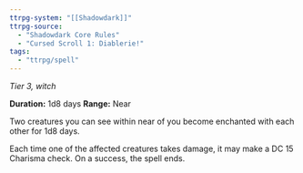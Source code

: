 ```yaml
---
ttrpg-system: "[[Shadowdark]]"
ttrpg-source: 
  - "Shadowdark Core Rules"
  - "Cursed Scroll 1: Diablerie!"
tags:
  - "ttrpg/spell"
---
```

*Tier 3, witch*

**Duration:** 1d8 days
**Range:** Near

Two creatures you can see within near of you become enchanted with each other for 1d8 days.

Each time one of the affected creatures takes damage, it may make a DC 15 Charisma check. On a success, the spell ends.



